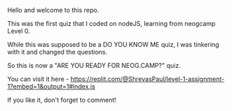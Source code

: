 Hello and welcome to this repo. 

This was the first quiz that I coded on nodeJS, learning from neogcamp Level 0. 

While this was supposed to be a DO YOU KNOW ME quiz, I was tinkering with it and changed the questions. 

So this is now a "ARE YOU READY FOR NEOG.CAMP?" quiz. 

You can visit it here - 
https://replit.com/@ShreyasPaul/level-1-assignment-1?embed=1&output=1#index.js

If you like it, don't forget to comment!